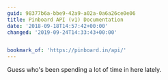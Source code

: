 ```yaml
---
guid: 98377b6a-bbe9-42a9-a02a-0a6a26ce0e06
title: Pinboard API (v1) Documentation
date: '2018-09-18T14:57:42+00:00'
changed: '2019-09-24T14:33:43+00:00'


bookmark_of: 'https://pinboard.in/api/'
---
```



Guess who's been spending a lot of time in here lately.
